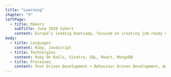 ```yaml
---
title: "Learning"
chapter: "5"
leftPage:
  - title: Makers
    subTitle: June 2020 Cohort
    content: Europe’s leading bootcamp, focused on creating job-ready developers with an agile and pragmatic approach to development
body:
  - title: Languages
    content: Ruby, Javascript
  - title: Technolgies
    content: Ruby On Rails, Sinatra, SQL, React, MongoDB
  - title: Processes
    content: Test Driven Development + Behaviour Driven Development, Agile, Object Oriented Programming
---
```

